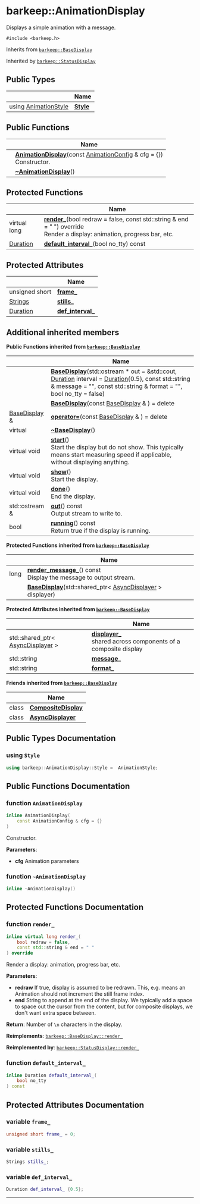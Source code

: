 # barkeep::AnimationDisplay


Displays a simple animation with a message. 


`#include <barkeep.h>`

Inherits from [`barkeep::BaseDisplay`](api/Classes/classbarkeep_1_1_base_display.md)

Inherited by [`barkeep::StatusDisplay`](api/Classes/classbarkeep_1_1_status_display.md)

## Public Types

<span class="api-table">

|                | Name           |
| -------------- | -------------- |
| <span class="codey">using [AnimationStyle](api/Namespaces/namespacebarkeep.md#enum-animationstyle) </span>| <span class="codey">**[Style](api/Classes/classbarkeep_1_1_animation_display.md#using-style)** </span> |


</span>

## Public Functions

<span class="api-table">

|                | Name           |
| -------------- | -------------- |
| <span class="codey"> </span>|  <span class="codey">  **[AnimationDisplay](api/Classes/classbarkeep_1_1_animation_display.md#function-animationdisplay)**(const [AnimationConfig](api/Classes/structbarkeep_1_1_animation_config.md) & cfg = {})</span><br>Constructor.  |
| <span class="codey"> </span>|  <span class="codey">  **[~AnimationDisplay](api/Classes/classbarkeep_1_1_animation_display.md#function-~animationdisplay)**()</span> |


</span>

## Protected Functions

<span class="api-table">

|                | Name           |
| -------------- | -------------- |
| <span class="codey"> virtual long </span>| <span class="codey"> **[render_](api/Classes/classbarkeep_1_1_animation_display.md#function-render_)**(bool redraw = false, const std::string & end = " ") override</span><br>Render a display: animation, progress bar, etc.  |
| <span class="codey"> [Duration](api/Namespaces/namespacebarkeep.md#using-duration) </span>| <span class="codey"> **[default_interval_](api/Classes/classbarkeep_1_1_animation_display.md#function-default_interval_)**(bool no_tty) const</span> |


</span>

## Protected Attributes

<span class="api-table">

|                | Name           |
| -------------- | -------------- |
| <span class="codey"> unsigned short </span> | <span class="codey"> **[frame_](api/Classes/classbarkeep_1_1_animation_display.md#variable-frame_)**</span>  |
| <span class="codey"> [Strings](api/Namespaces/namespacebarkeep.md#using-strings) </span> | <span class="codey"> **[stills_](api/Classes/classbarkeep_1_1_animation_display.md#variable-stills_)**</span>  |
| <span class="codey"> [Duration](api/Namespaces/namespacebarkeep.md#using-duration) </span> | <span class="codey"> **[def_interval_](api/Classes/classbarkeep_1_1_animation_display.md#variable-def_interval_)**</span>  |


</span>

## Additional inherited members

</span>

**Public Functions inherited from [`barkeep::BaseDisplay`](api/Classes/classbarkeep_1_1_base_display.md)**

<span class="api-table">

|                | Name           |
| -------------- | -------------- |
| <span class="codey"></span>| <span class="codey">**[BaseDisplay](api/Classes/classbarkeep_1_1_base_display.md#function-basedisplay)**(std::ostream * out = &std::cout, [Duration](api/Namespaces/namespacebarkeep.md#using-duration) interval = [Duration](api/Namespaces/namespacebarkeep.md#using-duration){0.5}, const std::string & message = "", const std::string & format = "", bool no_tty = false)</span> |
| <span class="codey"></span>| <span class="codey">**[BaseDisplay](api/Classes/classbarkeep_1_1_base_display.md#function-basedisplay)**(const [BaseDisplay](api/Classes/classbarkeep_1_1_base_display.md) & ) = delete</span> |
| <span class="codey">[BaseDisplay](api/Classes/classbarkeep_1_1_base_display.md) & </span>| <span class="codey">**[operator=](api/Classes/classbarkeep_1_1_base_display.md#function-operator=)**(const [BaseDisplay](api/Classes/classbarkeep_1_1_base_display.md) & ) = delete</span> |
| <span class="codey">virtual </span>| <span class="codey">**[~BaseDisplay](api/Classes/classbarkeep_1_1_base_display.md#function-~basedisplay)**()</span> |
| <span class="codey">virtual void </span>| <span class="codey">**[start](api/Classes/classbarkeep_1_1_base_display.md#function-start)**()</span><br>Start the display but do not show. This typically means start measuring speed if applicable, without displaying anything.  |
| <span class="codey">virtual void </span>| <span class="codey">**[show](api/Classes/classbarkeep_1_1_base_display.md#function-show)**()</span><br>Start the display.  |
| <span class="codey">virtual void </span>| <span class="codey">**[done](api/Classes/classbarkeep_1_1_base_display.md#function-done)**()</span><br>End the display.  |
| <span class="codey">std::ostream & </span>| <span class="codey">**[out](api/Classes/classbarkeep_1_1_base_display.md#function-out)**() const</span><br>Output stream to write to.  |
| <span class="codey">bool </span>| <span class="codey">**[running](api/Classes/classbarkeep_1_1_base_display.md#function-running)**() const</span><br>Return true if the display is running.  |


</span>

**Protected Functions inherited from [`barkeep::BaseDisplay`](api/Classes/classbarkeep_1_1_base_display.md)**

<span class="api-table">

|                | Name           |
| -------------- | -------------- |
| <span class="codey">long </span>| <span class="codey">**[render_message_](api/Classes/classbarkeep_1_1_base_display.md#function-render_message_)**() const</span><br>Display the message to output stream.  |
| <span class="codey"></span>| <span class="codey">**[BaseDisplay](api/Classes/classbarkeep_1_1_base_display.md#function-basedisplay)**(std::shared_ptr< [AsyncDisplayer](api/Classes/classbarkeep_1_1_async_displayer.md) > displayer)</span> |


</span>

**Protected Attributes inherited from [`barkeep::BaseDisplay`](api/Classes/classbarkeep_1_1_base_display.md)**

<span class="api-table">

|                | Name           |
| -------------- | -------------- |
| <span class="codey">std::shared_ptr< [AsyncDisplayer](api/Classes/classbarkeep_1_1_async_displayer.md) > </span>| <span class="codey">**[displayer_](api/Classes/classbarkeep_1_1_base_display.md#variable-displayer_)** </span><br>shared across components of a composite display  |
| <span class="codey">std::string </span>| <span class="codey">**[message_](api/Classes/classbarkeep_1_1_base_display.md#variable-message_)** </span> |
| <span class="codey">std::string </span>| <span class="codey">**[format_](api/Classes/classbarkeep_1_1_base_display.md#variable-format_)** </span> |


</span>

**Friends inherited from [`barkeep::BaseDisplay`](api/Classes/classbarkeep_1_1_base_display.md)**

<span class="api-table">

|                | Name           |
| -------------- | -------------- |
| class | <span class="codey">**[CompositeDisplay](api/Classes/classbarkeep_1_1_base_display.md#friend-compositedisplay)**</span>  |
| class | <span class="codey">**[AsyncDisplayer](api/Classes/classbarkeep_1_1_base_display.md#friend-asyncdisplayer)**</span>  |


</span>


## Public Types Documentation

### using `Style`

```cpp
using barkeep::AnimationDisplay::Style =  AnimationStyle;
```


## Public Functions Documentation

### function `AnimationDisplay`

```cpp
inline AnimationDisplay(
    const AnimationConfig & cfg = {}
)
```

Constructor. 

**Parameters**: 

  * **cfg** Animation parameters 


### function `~AnimationDisplay`

```cpp
inline ~AnimationDisplay()
```


## Protected Functions Documentation

### function `render_`

```cpp
inline virtual long render_(
    bool redraw = false,
    const std::string & end = " "
) override
```

Render a display: animation, progress bar, etc. 

**Parameters**: 

  * **redraw** If true, display is assumed to be redrawn. This, e.g. means an Animation should not increment the still frame index. 
  * **end** String to append at the end of the display. We typically add a space to space out the cursor from the content, but for composite displays, we don't want extra space between. 


**Return**: Number of `\n` characters in the display. 

**Reimplements**: [`barkeep::BaseDisplay::render_`](api/Classes/classbarkeep_1_1_base_display.md#function-render_)


**Reimplemented by**: [`barkeep::StatusDisplay::render_`](api/Classes/classbarkeep_1_1_status_display.md#function-render_)


### function `default_interval_`

```cpp
inline Duration default_interval_(
    bool no_tty
) const
```


## Protected Attributes Documentation

### variable `frame_`

```cpp
unsigned short frame_ = 0;
```


### variable `stills_`

```cpp
Strings stills_;
```


### variable `def_interval_`

```cpp
Duration def_interval_ {0.5};
```


-------------------------------